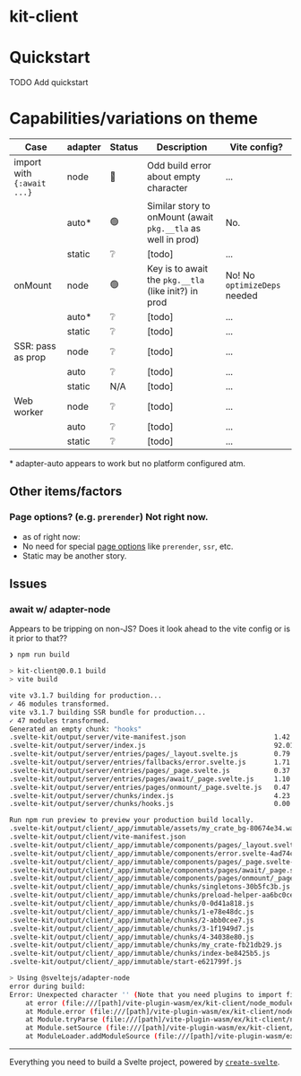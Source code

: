 # kit-client

# Quickstart

TODO Add quickstart

# Capabilities/variations on theme

| Case                       | adapter | Status | Description                                                  | Vite config?                 |
| -------------------------- | ------- | ------ | ------------------------------------------------------------ | ---------------------------- |
| import with `{:await ...}` | node    | 🔴      | Odd build error about empty character                        | ...                          |
|                            | auto\*  | 🟢      | Similar story to onMount (await `pkg.__tla` as well in prod) | No.                          |
|                            | static  | ❔      | [todo]                                                       | ...                          |
| onMount                    | node    | 🟢      | Key is to await the `pkg.__tla` (like init?) in prod         | No! No `optimizeDeps` needed |
|                            | auto\*  | ❔      | [todo]                                                       | ...                          |
|                            | static  | ❔      | [todo]                                                       | ...                          |
| SSR: pass as prop          | node    | ❔      | [todo]                                                       | ...                          |
|                            | auto    | ❔      | [todo]                                                       | ...                          |
|                            | static  | N/A    | [todo]                                                       | ...                          |
| Web worker                 | node    | ❔      | [todo]                                                       | ...                          |
|                            | auto    | ❔      | [todo]                                                       | ...                          |
|                            | static  | ❔      | [todo]                                                       | ...                          |

\* adapter-auto appears to work but no platform configured atm.

## Other items/factors

### Page options? (e.g. `prerender`) Not right now.

- as of right now:
- No need for special [page options](https://kit.svelte.dev/docs/page-options) like `prerender`, `ssr`, etc.
- Static may be another story.



## Issues

### await w/ adapter-node

Appears to be tripping on non-JS? Does it look ahead to the vite config or is it prior to that??

```bash
❯ npm run build

> kit-client@0.0.1 build
> vite build

vite v3.1.7 building for production...
✓ 46 modules transformed.
vite v3.1.7 building SSR bundle for production...
✓ 47 modules transformed.
Generated an empty chunk: "hooks"
.svelte-kit/output/server/vite-manifest.json                      1.42 KiB
.svelte-kit/output/server/index.js                                92.01 KiB
.svelte-kit/output/server/entries/pages/_layout.svelte.js         0.79 KiB
.svelte-kit/output/server/entries/fallbacks/error.svelte.js       1.71 KiB
.svelte-kit/output/server/entries/pages/_page.svelte.js           0.37 KiB
.svelte-kit/output/server/entries/pages/await/_page.svelte.js     1.10 KiB
.svelte-kit/output/server/entries/pages/onmount/_page.svelte.js   0.47 KiB
.svelte-kit/output/server/chunks/index.js                         4.23 KiB
.svelte-kit/output/server/chunks/hooks.js                         0.00 KiB

Run npm run preview to preview your production build locally.
.svelte-kit/output/client/_app/immutable/assets/my_crate_bg-80674e34.wasm                    16.86 KiB
.svelte-kit/output/client/vite-manifest.json                                                 3.96 KiB
.svelte-kit/output/client/_app/immutable/components/pages/_layout.svelte-0f1940e0.js         6.91 KiB / gzip: 1.81 KiB
.svelte-kit/output/client/_app/immutable/components/error.svelte-4ad74c63.js                 5.79 KiB / gzip: 1.58 KiB
.svelte-kit/output/client/_app/immutable/components/pages/_page.svelte-c6526ed5.js           1.95 KiB / gzip: 0.73 KiB
.svelte-kit/output/client/_app/immutable/components/pages/await/_page.svelte-d9f47356.js     8.44 KiB / gzip: 1.93 KiB
.svelte-kit/output/client/_app/immutable/components/pages/onmount/_page.svelte-56147d95.js   4.54 KiB / gzip: 1.45 KiB
.svelte-kit/output/client/_app/immutable/chunks/singletons-30b5fc3b.js                       5.00 KiB / gzip: 1.81 KiB
.svelte-kit/output/client/_app/immutable/chunks/preload-helper-aa6bc0ce.js                   1.67 KiB / gzip: 0.66 KiB
.svelte-kit/output/client/_app/immutable/chunks/0-0d41a818.js                                0.08 KiB / gzip: 0.10 KiB
.svelte-kit/output/client/_app/immutable/chunks/1-e78e48dc.js                                0.08 KiB / gzip: 0.09 KiB
.svelte-kit/output/client/_app/immutable/chunks/2-abb0cee7.js                                0.08 KiB / gzip: 0.09 KiB
.svelte-kit/output/client/_app/immutable/chunks/3-1f1949d7.js                                0.09 KiB / gzip: 0.10 KiB
.svelte-kit/output/client/_app/immutable/chunks/4-34038e80.js                                0.09 KiB / gzip: 0.10 KiB
.svelte-kit/output/client/_app/immutable/chunks/my_crate-fb21db29.js                         4.09 KiB / gzip: 1.38 KiB
.svelte-kit/output/client/_app/immutable/chunks/index-be8425b5.js                            25.12 KiB / gzip: 6.77 KiB
.svelte-kit/output/client/_app/immutable/start-e621799f.js                                   67.81 KiB / gzip: 18.79 KiB

> Using @sveltejs/adapter-node
error during build:
Error: Unexpected character '' (Note that you need plugins to import files that are not JavaScript)
    at error (file:///[path]/vite-plugin-wasm/ex/kit-client/node_modules/rollup/dist/es/shared/rollup.js:1858:30)
    at Module.error (file:///[path]/vite-plugin-wasm/ex/kit-client/node_modules/rollup/dist/es/shared/rollup.js:12429:16)
    at Module.tryParse (file:///[path]/vite-plugin-wasm/ex/kit-client/node_modules/rollup/dist/es/shared/rollup.js:12806:25)
    at Module.setSource (file:///[path]/vite-plugin-wasm/ex/kit-client/node_modules/rollup/dist/es/shared/rollup.js:12711:24)
    at ModuleLoader.addModuleSource (file:///[path]/vite-plugin-wasm/ex/kit-client/node_modules/rollup/dist/es/shared/rollup.js:22153:20)
```

---

Everything you need to build a Svelte project, powered by [`create-svelte`](https://github.com/sveltejs/kit/tree/master/packages/create-svelte).
